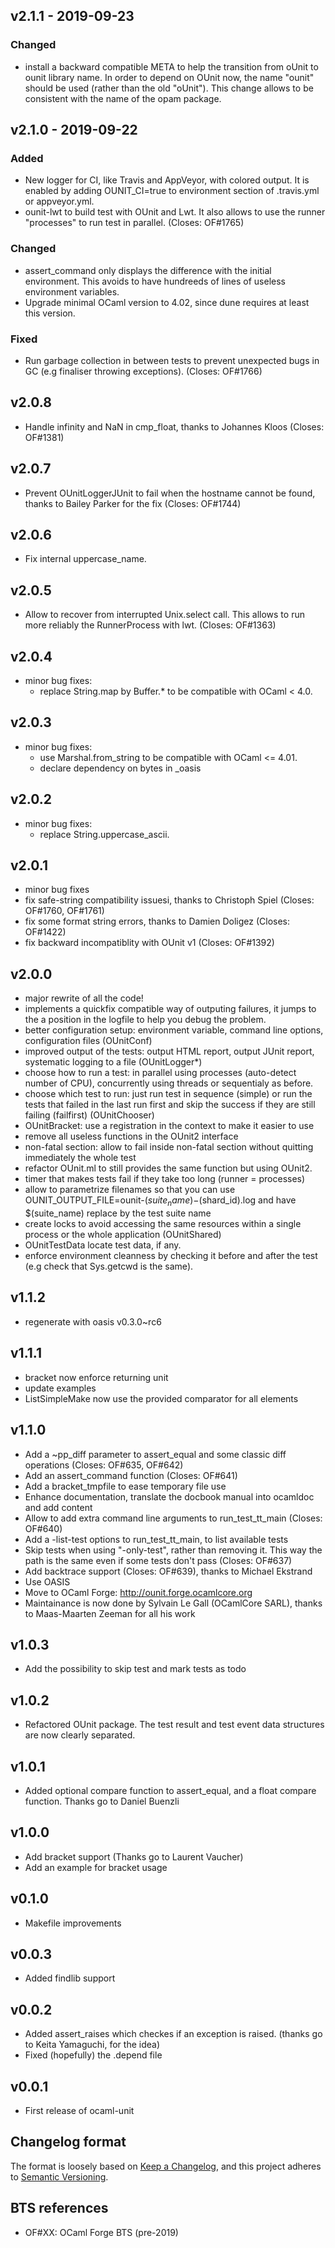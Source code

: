 ## v2.1.1 - 2019-09-23

### Changed
- install a backward compatible META to help the transition from oUnit to ounit
  library name. In order to depend on OUnit now, the name "ounit" should be
  used (rather than the old "oUnit"). This change allows to be consistent with
  the name of the opam package.

## v2.1.0 - 2019-09-22

### Added
- New logger for CI, like Travis and AppVeyor, with colored output. It is
  enabled by adding OUNIT_CI=true to environment section of .travis.yml or
  appveyor.yml.
- ounit-lwt to build test with OUnit and Lwt. It also allows
  to use the runner "processes" to run test in parallel. (Closes: OF#1765)

### Changed
- assert_command only displays the difference with the initial environment.
  This avoids to have hundreeds of lines of useless environment variables.
- Upgrade minimal OCaml version to 4.02, since dune requires at least this
  version.

### Fixed
- Run garbage collection in between tests to prevent unexpected bugs in GC (e.g
  finaliser throwing exceptions). (Closes: OF#1766)

## v2.0.8

- Handle infinity and NaN in cmp_float, thanks to Johannes Kloos
  (Closes: OF#1381)

## v2.0.7

- Prevent OUnitLoggerJUnit to fail when the hostname cannot be found, thanks
  to Bailey Parker for the fix (Closes: OF#1744)

## v2.0.6

- Fix internal uppercase_name.

## v2.0.5

- Allow to recover from interrupted Unix.select call. This allows to
  run more reliably the RunnerProcess with lwt. (Closes: OF#1363)

## v2.0.4

- minor bug fixes:
  - replace String.map by Buffer.* to be compatible with OCaml < 4.0.

## v2.0.3

- minor bug fixes:
  - use Marshal.from_string to be compatible with OCaml <= 4.01.
  - declare dependency on bytes in _oasis

## v2.0.2

- minor bug fixes:
  - replace String.uppercase_ascii.

## v2.0.1

- minor bug fixes
- fix safe-string compatibility issuesi, thanks to Christoph Spiel
  (Closes: OF#1760, OF#1761)
- fix some format string errors, thanks to Damien Doligez (Closes: OF#1422)
- fix backward incompatiblity with OUnit v1 (Closes: OF#1392)

## v2.0.0

- major rewrite of all the code!
- implements a quickfix compatible way of outputing failures, it jumps to
  the a position in the logfile to help you debug the problem.
- better configuration setup: environment variable, command line options,
  configuration files (OUnitConf)
- improved output of the tests: output HTML report, output JUnit report,
  systematic logging to a file (OUnitLogger*)
- choose how to run a test: in parallel using processes (auto-detect number
  of CPU), concurrently using threads or sequentialy as before.
- choose which test to run: just run test in sequence (simple) or run the
  tests that failed in the last run first and skip the success if they are
  still failing (failfirst) (OUnitChooser)
- OUnitBracket: use a registration in the context to make it easier to use
- remove all useless functions in the OUnit2 interface
- non-fatal section: allow to fail inside non-fatal section without
  quitting immediately the whole test
- refactor OUnit.ml to still provides the same function but using OUnit2.
-  timer that makes tests fail if they take too long (runner = processes)
- allow to parametrize filenames so that you can use
  OUNIT_OUTPUT_FILE=ounit-$(suite_name)-$(shard_id).log
  and have $(suite_name) replace by the test suite name
- create locks to avoid accessing the same resources within a single process
  or the whole application (OUnitShared)
- OUnitTestData locate test data, if any.
- enforce environment cleanness by checking it before and after the test
  (e.g check that Sys.getcwd is the same).

## v1.1.2

- regenerate with oasis v0.3.0~rc6

## v1.1.1

- bracket now enforce returning unit
- update examples
- ListSimpleMake now use the provided comparator for all elements

## v1.1.0

- Add a ~pp_diff parameter to assert_equal and some classic diff operations
  (Closes: OF#635, OF#642)
- Add an assert_command function (Closes: OF#641)
- Add a bracket_tmpfile to ease temporary file use
- Enhance documentation, translate the docbook manual into ocamldoc and
  add content
- Allow to add extra command line arguments to run_test_tt_main
  (Closes: OF#640)
- Add a -list-test options to run_test_tt_main, to list available tests
- Skip tests when using "-only-test", rather than removing it. This way
  the path is the same even if some tests don't pass (Closes: OF#637)
- Add backtrace support (Closes: OF#639), thanks to Michael Ekstrand
- Use OASIS
- Move to OCaml Forge: http://ounit.forge.ocamlcore.org
- Maintainance is now done by Sylvain Le Gall (OCamlCore SARL), thanks to
  Maas-Maarten Zeeman for all his work

## v1.0.3

- Add the possibility to skip test and mark tests as todo

## v1.0.2

- Refactored OUnit package. The test result and test event data structures
  are now clearly separated.

## v1.0.1

- Added optional compare function to assert_equal, and a float compare
  function. Thanks go to Daniel Buenzli

## v1.0.0

- Add bracket support (Thanks go to Laurent Vaucher)
- Add an example for bracket usage

## v0.1.0

- Makefile improvements

## v0.0.3

- Added findlib support

## v0.0.2

- Added assert_raises which checkes if an exception is raised.
  (thanks go to Keita Yamaguchi, for the idea)
- Fixed (hopefully) the .depend file

## v0.0.1

- First release of ocaml-unit

## Changelog format
The format is loosely based on [Keep a Changelog], and this project adheres to
[Semantic Versioning].

[Keep a Changelog]: https://keepachangelog.com/en/1.0.0
[Semantic Versioning]: https://semver.org/spec/v2.0.0.html

## BTS references

* OF#XX: OCaml Forge BTS (pre-2019)
